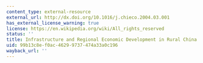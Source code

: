 ```yaml
---
content_type: external-resource
external_url: http://dx.doi.org/10.1016/j.chieco.2004.03.001
has_external_license_warning: true
license: https://en.wikipedia.org/wiki/All_rights_reserved
status: ''
title: Infrastructure and Regional Economic Development in Rural China
uid: 99b13c8e-f0ac-4629-9737-474a33a0c196
wayback_url: ''
---
```

